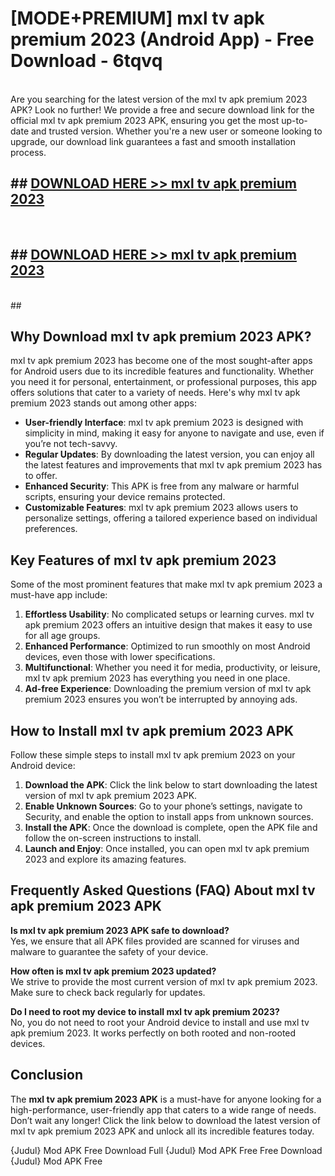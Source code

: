 # [MODE+PREMIUM] mxl tv apk premium 2023 (Android App) - Free Download - 6tqvq <br>
<br>
Are you searching for the latest version of the mxl tv apk premium 2023 APK? Look no further! We provide a free and secure download link for the official mxl tv apk premium 2023 APK, ensuring you get the most up-to-date and trusted version. Whether you're a new user or someone looking to upgrade, our download link guarantees a fast and smooth installation process.


## ##  [DOWNLOAD HERE >> mxl tv apk premium 2023](http://freeplayer.one?title=mxl_tv_apk_premium_2023&ref=A)
  <br>

##  ## [DOWNLOAD HERE >> mxl tv apk premium 2023](http://freeplayer.one?title=mxl_tv_apk_premium_2023&ref=A)
  <br>
  ##



## Why Download mxl tv apk premium 2023 APK?

mxl tv apk premium 2023 has become one of the most sought-after apps for Android users due to its incredible features and functionality. Whether you need it for personal, entertainment, or professional purposes, this app offers solutions that cater to a variety of needs. Here's why mxl tv apk premium 2023 stands out among other apps:

- **User-friendly Interface**: mxl tv apk premium 2023 is designed with simplicity in mind, making it easy for anyone to navigate and use, even if you’re not tech-savvy.
- **Regular Updates**: By downloading the latest version, you can enjoy all the latest features and improvements that mxl tv apk premium 2023 has to offer.
- **Enhanced Security**: This APK is free from any malware or harmful scripts, ensuring your device remains protected.
- **Customizable Features**: mxl tv apk premium 2023 allows users to personalize settings, offering a tailored experience based on individual preferences.

## Key Features of mxl tv apk premium 2023

Some of the most prominent features that make mxl tv apk premium 2023 a must-have app include:

1. **Effortless Usability**: No complicated setups or learning curves. mxl tv apk premium 2023 offers an intuitive design that makes it easy to use for all age groups.
2. **Enhanced Performance**: Optimized to run smoothly on most Android devices, even those with lower specifications.
3. **Multifunctional**: Whether you need it for media, productivity, or leisure, mxl tv apk premium 2023 has everything you need in one place.
4. **Ad-free Experience**: Downloading the premium version of mxl tv apk premium 2023 ensures you won’t be interrupted by annoying ads.

## How to Install mxl tv apk premium 2023 APK

Follow these simple steps to install mxl tv apk premium 2023 on your Android device:

1. **Download the APK**: Click the link below to start downloading the latest version of mxl tv apk premium 2023 APK.
2. **Enable Unknown Sources**: Go to your phone’s settings, navigate to Security, and enable the option to install apps from unknown sources.
3. **Install the APK**: Once the download is complete, open the APK file and follow the on-screen instructions to install.
4. **Launch and Enjoy**: Once installed, you can open mxl tv apk premium 2023 and explore its amazing features.

## Frequently Asked Questions (FAQ) About mxl tv apk premium 2023 APK

**Is mxl tv apk premium 2023 APK safe to download?**  
Yes, we ensure that all APK files provided are scanned for viruses and malware to guarantee the safety of your device.

**How often is mxl tv apk premium 2023 updated?**  
We strive to provide the most current version of mxl tv apk premium 2023. Make sure to check back regularly for updates.

**Do I need to root my device to install mxl tv apk premium 2023?**  
No, you do not need to root your Android device to install and use mxl tv apk premium 2023. It works perfectly on both rooted and non-rooted devices.

## Conclusion

The **mxl tv apk premium 2023 APK** is a must-have for anyone looking for a high-performance, user-friendly app that caters to a wide range of needs. Don’t wait any longer! Click the link below to download the latest version of mxl tv apk premium 2023 APK and unlock all its incredible features today.

{Judul} Mod APK Free
Download Full {Judul} Mod APK Free
Free Download {Judul} Mod APK Free

